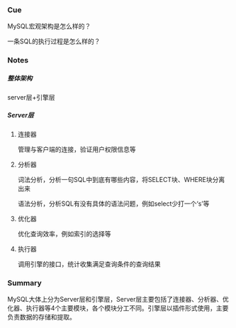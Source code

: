 ### Cue

MySQL宏观架构是怎么样的？

一条SQL的执行过程是怎么样的？



### Notes

##### 整体架构

server层+引擎层

##### Server层

1. 连接器

   管理与客户端的连接，验证用户权限信息等

2. 分析器

   词法分析，分析一句SQL中到底有哪些内容，将SELECT块、WHERE块分离出来

   语法分析，分析SQL有没有具体的语法问题，例如select少打一个‘s’等

3. 优化器

   优化查询效率，例如索引的选择等

4. 执行器

   调用引擎的接口，统计收集满足查询条件的查询结果



### Summary

MySQL大体上分为Server层和引擎层，Server层主要包括了连接器、分析器、优化器、执行器等4个主要模块，各个模块分工不同。引擎层以插件形式使用，主要负责数据的存储和提取。



